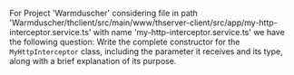 For Project 'Warmduscher' considering file in path 'Warmduscher/thclient/src/main/www/thserver-client/src/app/my-http-interceptor.service.ts' with name 'my-http-interceptor.service.ts' we have the following question: 
Write the complete constructor for the `MyHttpInterceptor` class, including the parameter it receives and its type, along with a brief explanation of its purpose.